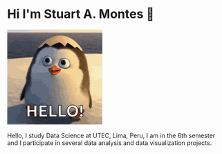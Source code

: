 # Hi I'm Stuart A. Montes 👋
<img src="https://github.com/SDAM26/SDAM26/blob/main/hello-there-private-from-penguins-of-madagascar.gif" alt="Descripción del GIF">


Hello, I study Data Science at UTEC, Lima, Peru, I am in the 6th semester and I participate in several data analysis and data visualization projects.
